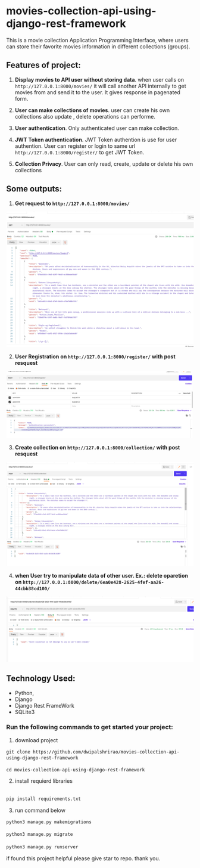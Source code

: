 # movies-collection-api-using-django-rest-framework
This is a movie collection Application Programming Interface, where users can store their favorite movies information in different collections (groups).

  ## Features of project:

  1. **Display movies to API user without storing data**. when user calls on ` http://127.0.0.1:8000/movies/ ` it will call another API internally to get movies from and send it to the user. It gives response in pagenated form.

  2. **User can make collections of movies**. user can create his own collections also update , delete operations can performe.

  3. **User authentication**. Only authenticated user can make collection.

  4. **JWT Token authentication**. JWT Token authention is use for user authention. User can register or login to same url ` http://127.0.0.1:8000/register/ ` to get JWT Token.

  5. **Collection Privacy**. User can only read, create, update or delete his own collections

  ## Some outputs:

  1. **Get request to ` http://127.0.0.1:8000/movies/ `**

<p align="center" width="90%">
    <img src="https://github.com/dwipalshrirao/movies-collection-api-using-django-rest-framework/blob/main/getmovies.png"> 
</p>


  2. **User Registration on ` http://127.0.0.1:8000/register/ ` with post resquest**

<p align="center" width="90%">
    <img src="https://github.com/dwipalshrirao/movies-collection-api-using-django-rest-framework/blob/main/register.png"> 
</p>


  3. **Create collection on ` http://127.0.0.1:8000/collection/ ` with post resquest**

<p align="center" width="90%">
        <img src="https://github.com/dwipalshrirao/movies-collection-api-using-django-rest-framework/blob/main/postcollection.png"> 
    </p>


   4. **when User try to manipulate data of other user. Ex.: delete oparetion on ` http://127.0.0.1:8000/delete/6ea0e428-2625-4fef-aa26-44cbb38cd100/ `**

<p align="center" width="90%">
        <img src="https://github.com/dwipalshrirao/movies-collection-api-using-django-rest-framework/blob/main/permitiondeny.png"> 
    </p>


  ## Technology Used:

  * Python, 
  * Django
  * Django Rest FrameWork
  * SQLite3

### Run the following commands to get started your project:

  1. download project

  ```
  git clone https://github.com/dwipalshrirao/movies-collection-api-using-django-rest-framework

  cd movies-collection-api-using-django-rest-framework

  ```

  2. install requierd libraries

  ```python
  
  pip install requirements.txt

  ```

  3. run command below

  ```python
  python3 manage.py makemigrations

  python3 manage.py migrate

  python3 manage.py runserver
  ```

  if found this project helpful please give star to repo. 
  thank you.


